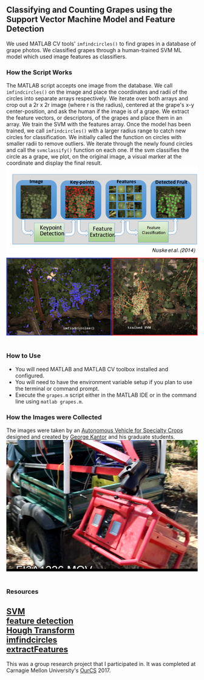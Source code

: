 ## Classifying and Counting Grapes using the Support Vector Machine Model and Feature Detection

We used MATLAB CV tools' `imfindcircles()` to find grapes in a database of grape photos. We classified grapes through a human-trained SVM ML model which used image features as classifiers. 

### How the Script Works
The MATLAB script accepts one image from the database. We call `imfindcircles()` on the image and place the coordinates and radii of the circles into separate arrays respectively. We iterate over both arrays and crop out a 2r x 2r image (where r is the radius), centered at the grape's x-y center-position, and ask the human if the image is of a grape. We extract the feature vectors, or descriptors, of the grapes and place them in an array. We train the SVM with the features array. Once the model has been trained, we call `imfindcircles()` with a larger radius range to catch new circles for classification. We initially called the function on circles with smaller radii to remove outliers. We iterate through the newly found circles and call the `svmclassify()` function on each one. If the svm classifies the circle as a grape, we plot, on the original image, a visual marker at the coordinate and display the final result.
<br><a href="https://www.ri.cmu.edu/ri-people/stephen-t-nuske/" target="_blank"><img src="https://github.com/jawardell/grapefinder/blob/master/imgs/img_2.png"></a>
<br><img src="https://github.com/jawardell/grapefinder/blob/master/imgs/img_3.png"><br><br>
### How to Use
- You will need MATLAB and MATLAB CV toolbox installed and configured.
- You will need to have the environment variable setup if you plan to use the terminal or command prompt.
- Execute the `grapes.m` script either in the MATLAB IDE or in the command line using `matlab grapes.m`.

### How the Images were Collected
The images were taken by an [Autonomous Vehicle for Specialty Crops](https://www.ri.cmu.edu/casc/ "Autonomous Vehicle for Specialty Crops") designed and created by [George Kantor](http://frc.ri.cmu.edu/~kantor/George_Kantors_Home_Page/Home.html "GEORGE KANTOR") and his graduate students. 
<br><img src="https://github.com/jawardell/grapefinder/blob/master/imgs/img_1.png"><br><br>
### Resources
[SVM](https://en.wikipedia.org/wiki/Support_vector_machine "SVM")<br>
[feature detection](https://en.wikipedia.org/wiki/Feature_detection_(computer_vision) "feature detection")<br>
[Hough Transform](https://en.wikipedia.org/wiki/Hough_transform "Hough Transform")<br>
[imfindcircles](https://www.mathworks.com/help/images/ref/imfindcircles.html)<br>
[extractFeatures](https://www.mathworks.com/help/vision/ref/extractfeatures.html)<br>
------------



This was a group research project that I participated in. It was completed at Carnagie Mellon University's [OurCS](http://www.cs.cmu.edu/ourcs/Team_Leaders_and_Projects.html "OurCS") 2017.
